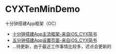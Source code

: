 # CYXTenMinDemo
十分钟搭建App框架（OC）
- [十分钟搭建App主流框架-来自iOS_CYX简书](http://www.jianshu.com/p/fc71652f2f89)
- [五分钟搭建App设置页面-来自iOS_CYX简书](http://www.jianshu.com/p/4b8e6ace5ff1)
- ...待更新，由于最近工作事情比较多，迟点会更新的
